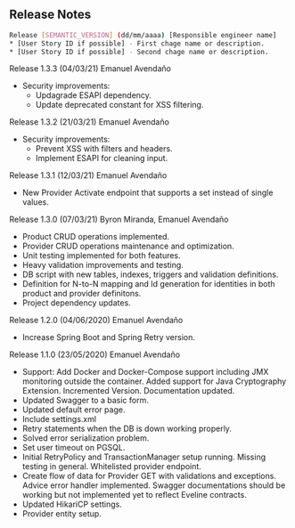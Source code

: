Release Notes
---

```bash
Release [SEMANTIC_VERSION] (dd/mm/aaaa) [Responsible engineer name]
* [User Story ID if possible] - First chage name or description.
* [User Story ID if possible] - Second chage name or description.
```
Release 1.3.3 (04/03/21) Emanuel Avendaño
* Security improvements:
  * Updagrade ESAPI dependency.
  * Update deprecated constant for XSS filtering.

Release 1.3.2 (21/03/21) Emanuel Avendaño
* Security improvements:
  * Prevent XSS with filters and headers.
  * Implement ESAPI for cleaning input.
  
Release 1.3.1 (12/03/21) Emanuel Avendaño
* New Provider Activate endpoint that supports a set instead of single values.

Release 1.3.0 (07/03/21) Byron Miranda, Emanuel Avendaño
* Product CRUD operations implemented.
* Provider CRUD operations maintenance and optimization.
* Unit testing implemented for both features.
* Heavy validation improvements and testing.
* DB script with new tables, indexes, triggers and validation definitions.
* Definition for N-to-N mapping and Id generation for identities in both product and provider definitons.
* Project dependency updates.

Release 1.2.0 (04/06/2020) Emanuel Avendaño

* Increase Spring Boot and Spring Retry version.

Release 1.1.0 (23/05/2020) Emanuel Avendaño

* Support: Add Docker and Docker-Compose support including JMX monitoring outside the container. Added support for Java
  Cryptography Extension. Incremented Version. Documentation updated.
* Updated Swagger to a basic form.
* Updated default error page.
* Include settings.xml
* Retry statements when the DB is down working properly.
* Solved error serialization problem.
* Set user timeout on PGSQL.
* Initial RetryPolicy and TransactionManager setup running. Missing testing in general. Whitelisted provider endpoint.
* Create flow of data for Provider GET with validations and exceptions. Advice error handler implemented. Swagger
  documentations should be working but not implemented yet to reflect Eveline contracts.
* Updated HikariCP settings.
* Provider entity setup.